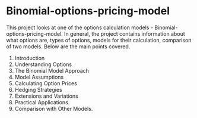 # Binomial-options-pricing-model
This project looks at one of the options calculation models - Binomial-options-pricing-model. 
In general, the project contains information about what options are, types of options, models for their calculation, comparison of two models. Below are the main points covered.


1. Introduction
2. Understanding Options
3. The Binomial Model Approach
4. Model Assumptions   
5. Calculating Option Prices
6. Hedging Strategies
7. Extensions and Variations
8. Practical Applications.
9. Comparison with Other Models.

